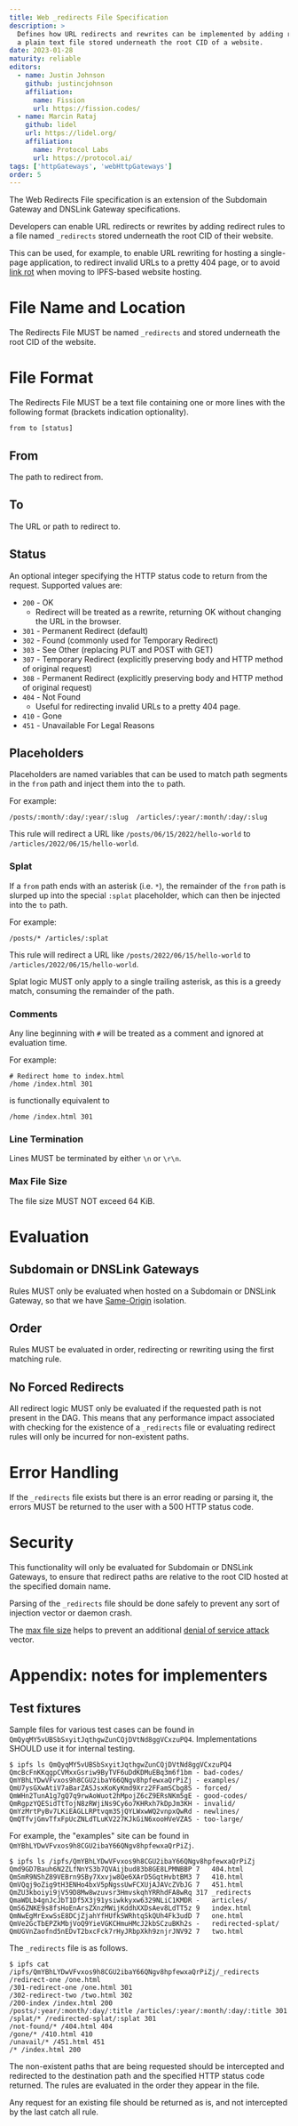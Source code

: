```yaml
---
title: Web _redirects File Specification
description: >
  Defines how URL redirects and rewrites can be implemented by adding rules to
  a plain text file stored underneath the root CID of a website.
date: 2023-01-28
maturity: reliable
editors:
  - name: Justin Johnson
    github: justincjohnson
    affiliation:
      name: Fission
      url: https://fission.codes/
  - name: Marcin Rataj
    github: lidel
    url: https://lidel.org/
    affiliation:
      name: Protocol Labs
      url: https://protocol.ai/
tags: ['httpGateways', 'webHttpGateways']
order: 5
---
```


The Web Redirects File specification is an extension of the Subdomain Gateway and DNSLink Gateway specifications.

Developers can enable URL redirects or rewrites by adding redirect rules to a file named `_redirects` stored underneath the root CID of their website.

This can be used, for example, to enable URL rewriting for hosting a single-page application, to redirect invalid URLs to a pretty 404 page, or to avoid  [link rot](https://en.wikipedia.org/wiki/Link_rot) when moving to IPFS-based website hosting.

# File Name and Location

The Redirects File MUST be named `_redirects` and stored underneath the root CID of the website.

# File Format

The Redirects File MUST be a text file containing one or more lines with the following format (brackets indication optionality).

```
from to [status]
```

## From

The path to redirect from.

## To

The URL or path to redirect to.

## Status

An optional integer specifying the HTTP status code to return from the request.  Supported values are:

- `200` - OK
  - Redirect will be treated as a rewrite, returning OK without changing the URL in the browser.
- `301` - Permanent Redirect (default)
- `302` - Found (commonly used for Temporary Redirect)
- `303` - See Other (replacing PUT and POST with GET)
- `307` - Temporary Redirect (explicitly preserving body and HTTP method of original request)
- `308` - Permanent Redirect (explicitly preserving body and HTTP method of original request)
- `404` - Not Found
  - Useful for redirecting invalid URLs to a pretty 404 page.
- `410` - Gone
- `451` - Unavailable For Legal Reasons

## Placeholders

Placeholders are named variables that can be used to match path segments in the `from` path and inject them into the `to` path.

For example:

```
/posts/:month/:day/:year/:slug  /articles/:year/:month/:day/:slug
```

This rule will redirect a URL like `/posts/06/15/2022/hello-world` to `/articles/2022/06/15/hello-world`.

### Splat

If a `from` path ends with an asterisk (i.e. `*`), the remainder of the `from` path is slurped up into the special `:splat` placeholder, which can then be injected into the `to` path.

For example:

```
/posts/* /articles/:splat
```

This rule will redirect a URL like `/posts/2022/06/15/hello-world` to `/articles/2022/06/15/hello-world`.

Splat logic MUST only apply to a single trailing asterisk, as this is a greedy match, consuming the remainder of the path.

### Comments

Any line beginning with `#` will be treated as a comment and ignored at evaluation time.

For example:

```
# Redirect home to index.html
/home /index.html 301
```

is functionally equivalent to

```
/home /index.html 301
```

### Line Termination

Lines MUST be terminated by either `\n` or `\r\n`.

### Max File Size

The file size MUST NOT exceed 64 KiB.

# Evaluation

## Subdomain or DNSLink Gateways

Rules MUST only be evaluated when hosted on a Subdomain or DNSLink Gateway, so that we have [Same-Origin](https://en.wikipedia.org/wiki/Same-origin_policy) isolation.

## Order

Rules MUST be evaluated in order, redirecting or rewriting using the first matching rule.

## No Forced Redirects

All redirect logic MUST only be evaluated if the requested path is not present in the DAG.  This means that any performance impact associated with checking for the existence of a `_redirects` file or evaluating redirect rules will only be incurred for non-existent paths.

# Error Handling

If the `_redirects` file exists but there is an error reading or parsing it, the errors MUST be returned to the user with a 500 HTTP status code.

# Security

This functionality will only be evaluated for Subdomain or DNSLink Gateways, to ensure that redirect paths are relative to the root CID hosted at the specified domain name.

Parsing of the `_redirects` file should be done safely to prevent any sort of injection vector or daemon crash.

The [max file size](#max-file-size) helps to prevent an additional [denial of service attack](https://en.wikipedia.org/wiki/Denial-of-service_attack) vector.

# Appendix: notes for implementers

## Test fixtures

Sample files for various test cases can be found in `QmQyqMY5vUBSbSxyitJqthgwZunCQjDVtNd8ggVCxzuPQ4`.
Implementations SHOULD use it for internal testing.

```
$ ipfs ls QmQyqMY5vUBSbSxyitJqthgwZunCQjDVtNd8ggVCxzuPQ4
QmcBcFnKKqgpCVMxxGsriw9ByTVF6uDdKDMuEBq3m6f1bm - bad-codes/
QmYBhLYDwVFvxos9h8CGU2ibaY66QNgv8hpfewxaQrPiZj - examples/
QmU7ysGXwAtiV7aBarZASJsxKoKyKmd9Xrz2FFamSCbg8S - forced/
QmWHn2TunA1g7gQ7q9rwAoWuot2hMpojZ6cZ9ERsNKm5gE - good-codes/
QmRgpzYQESidTtTojN8zRWjiNs9Cy6o7KHRxh7kDpJm3KH - invalid/
QmYzMrtPyBv7LKiEAGLLRPtvqm3SjQYLWxwWQ2vnpxQwRd - newlines/
QmQTfvjGmvTfxFpUcZNLdTLuKV227KJkGiN6xooHVeVZAS - too-large/
```

For example, the "examples" site can be found in `QmYBhLYDwVFvxos9h8CGU2ibaY66QNgv8hpfewxaQrPiZj`.

```
$ ipfs ls /ipfs/QmYBhLYDwVFvxos9h8CGU2ibaY66QNgv8hpfewxaQrPiZj
Qmd9GD7Bauh6N2ZLfNnYS3b7QVAijbud83b8GE8LPMNBBP 7   404.html
QmSmR9NShZ89VEBrn9SBy7Xxvjw8Qe6XArD5GqtHvbtBM3 7   410.html
QmVQqj9oZig9tH3ENHo4bxV5pNgssUwFCXUjAJAVcZVbJG 7   451.html
QmZU3kboiyi9jV59D8Mw8wzuvsr3HmvskqhYRRhdFA8wRq 317 _redirects
QmaWDLb4gnJcJbT1Df5X3j91ysiwkkyxw6329NLiC1KMDR -   articles/
QmS6ZNKE9s8fsHoEnArsZXnzMWijKddhXXDsAev8LdTT5z 9   index.html
QmNwEgMrExwSsE8DCjZjahYfHUfkSWRhtqSkQUh4Fk3udD 7   one.html
QmVe2GcTbEPZkMbjVoQ9YieVGKCHmuHMcJ2kbSCzuBKh2s -   redirected-splat/
QmUGVnZaofnd5nEDvT2bxcFck7rHyJRbpXkh9znjrJNV92 7   two.html
```

The `_redirects` file is as follows.

```
$ ipfs cat /ipfs/QmYBhLYDwVFvxos9h8CGU2ibaY66QNgv8hpfewxaQrPiZj/_redirects
/redirect-one /one.html
/301-redirect-one /one.html 301
/302-redirect-two /two.html 302
/200-index /index.html 200
/posts/:year/:month/:day/:title /articles/:year/:month/:day/:title 301
/splat/* /redirected-splat/:splat 301
/not-found/* /404.html 404
/gone/* /410.html 410
/unavail/* /451.html 451
/* /index.html 200
```

The non-existent paths that are being requested should be intercepted and redirected to the destination path and the specified HTTP status code returned. The rules are evaluated in the order they appear in the file.

Any request for an existing file should be returned as is, and not intercepted by the last catch all rule.
